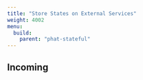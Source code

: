 ```yaml
---
title: "Store States on External Services"
weight: 4002
menu:
  build:
    parent: "phat-stateful"
---
```


## Incoming
